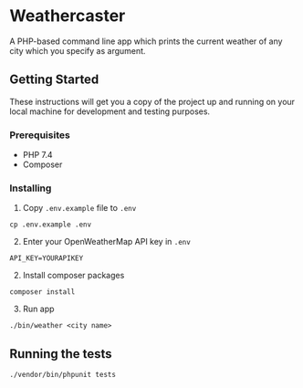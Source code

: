 # Weathercaster

A PHP-based command line app which prints the current weather of any city which you specify as argument.

## Getting Started

These instructions will get you a copy of the project up and running on your local machine for development and testing purposes.

### Prerequisites

* PHP 7.4
* Composer

### Installing
1. Copy `.env.example` file to `.env`
```
cp .env.example .env
```
 
2. Enter your OpenWeatherMap API key in `.env`
```
API_KEY=YOURAPIKEY
```
2. Install composer packages 
```
composer install
```
3. Run app
```
./bin/weather <city name>
```

## Running the tests
```
./vendor/bin/phpunit tests
```




